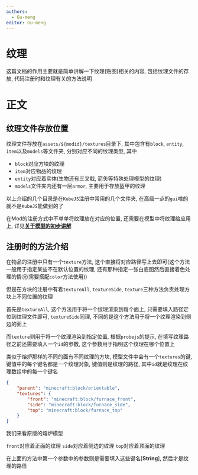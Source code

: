 ```yaml
---
authors:
  - Gu-meng
editor: Gu-meng
---
```

# 纹理

这篇文档的作用主要就是简单讲解一下纹理(贴图)相关的内容, 包括纹理文件的存放, 代码注册时和纹理有关的方法说明

# 正文

## 纹理文件存放位置

纹理文件存放在`assets/${modid}/textures`目录下, 其中包含有`block`, `entity`, `item`以及`models`等文件夹, 分别对应不同的纹理类型, 其中

* `block`对应方块的纹理
* `item`对应物品的纹理
* `entity`对应着实体(生物还有三叉戟, 箭矢等特殊处理模型的纹理)
* `models`文件夹内还有一层`armor`, 主要用于存放盔甲的纹理

以上介绍的几个目录是在`KubeJS`注册中常用的几个文件夹, 在高级一点的`gui`啥的就不是`KubeJS`能做到的了

在Mod的注册方式中不单单将纹理放在对应的位置, 还需要在模型中将纹理给应用上, 详见[**关于模型的初步讲解**](./Model)

## 注册时的方法介绍

在物品的注册中只有一个`texture`方法, 这个直接将对应路径写上去即可(这个方法一般用于指定某些不在默认位置的纹理, 还有那种指定一张白底图然后直接着色处理的情况(需要搭配`color`方法使用))

但是在方块的注册中有着`textureAll`, `textureSide`, `texture`三种方法负责处理方块上不同位置的纹理

首先是`textureAll`, 这个方法用于将一个纹理渲染到每个面上, 只需要填入路径定位到纹理文件即可, `textureSide`同理, 不同的是这个方法用于将一个纹理渲染到侧边的面上

而`texture`则用于将一个纹理渲染到指定位置, 根据`probejs`的提示, 在填写纹理路径之前还需要填入一个`id`的参数, 这个参数用于指明这个纹理在哪个位置上

类似于熔炉那样的不同的面有不同纹理的方块, 模型文件中会有一个`textures`的键, 键值中的每个键名都是一个纹理对象, 键值则是纹理的路径, 其中`id`就是纹理在纹理数组中的每一个键名

```json
{
	"parent": "minecraft:block/orientable",
	"textures": {
		"front": "minecraft:block/furnace_front",
		"side": "minecraft:block/furnace_side",
		"top": "minecraft:block/furnace_top"
	}
}
```

我们来看原版的熔炉模型

`front`对应着正面的纹理
`side`对应着侧边的纹理
`top`对应着顶面的纹理

在上面的方法中第一个参数中的参数则是需要填入这些键名[**String**], 然后才是纹理的路径
